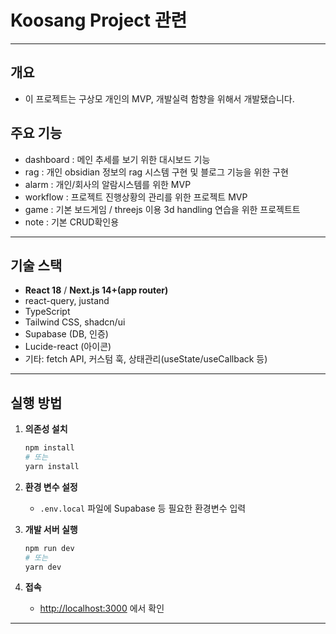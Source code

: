 # Koosang Project 관련

---
## 개요
 - 이 프로젝트는 구상모 개인의 MVP, 개발실력 함향을 위해서 개발됐습니다.


## 주요 기능

- dashboard : 메인 추세를 보기 위한 대시보드 기능
- rag : 개인 obsidian 정보의 rag 시스템 구현 및 블로그 기능을 위한 구현
- alarm : 개인/회사의 알람시스템를 위한 MVP 
- workflow : 프로젝트 진행상황의 관리를 위한 프로젝트 MVP
- game : 기본 보드게임 / threejs 이용 3d handling 연습을 위한 프로젝트트
- note : 기본 CRUD확인용
---

## 기술 스택

- **React 18** / **Next.js 14+(app router)**
- react-query, justand
- TypeScript
- Tailwind CSS, shadcn/ui
- Supabase (DB, 인증)
- Lucide-react (아이콘)
- 기타: fetch API, 커스텀 훅, 상태관리(useState/useCallback 등)

---

## 실행 방법

1. **의존성 설치**
   ```bash
   npm install
   # 또는
   yarn install
   ```

2. **환경 변수 설정**
   - `.env.local` 파일에 Supabase 등 필요한 환경변수 입력

3. **개발 서버 실행**
   ```bash
   npm run dev
   # 또는
   yarn dev
   ```

4. **접속**
   - [http://localhost:3000](http://localhost:3000) 에서 확인

---
